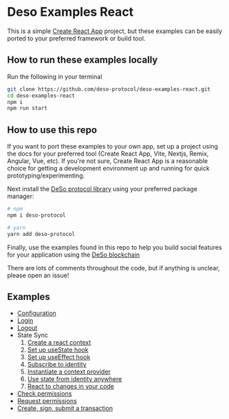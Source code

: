 # Deso Examples React

This is a simple [Create React
App](https://create-react-app.dev/docs/getting-started) project, but these
examples can be easily ported to your preferred framework or build tool.

## How to run these examples locally

Run the following in your terminal

```sh
git clone https://github.com/deso-protocol/deso-examples-react.git
cd deso-examples-react
npm i
npm run start
```

## How to use this repo

If you want to port these examples to your own app, set up a project using the
docs for your preferred tool (Create React App, Vite, Nextjs, Remix, Angular, Vue,
etc). If you're not sure, Create React App is a reasonable choice for getting a
development environment up and running for quick prototyping/experimenting.

Next install the [DeSo protocol library](https://www.npmjs.com/package/deso-protocol) using your preferred
package manager:

```sh
# npm
npm i deso-protocol

# yarn
yarn add deso-protocol
```

Finally, use the examples found in this repo to help you build social features
for your application using the [DeSo blockchain](https://deso.com)

There are lots of comments throughout the code, but if anything is unclear, please open an issue!

## Examples

- [Configuration](./src/routes/root.jsx#L12)
- [Login](./src/components/nav.jsx#L27)
- [Logout](./src/components/nav.jsx#L31)
- State Sync
  1. [Create a react context](./src/contexts.js#L7)
  2. [Set up useState hook](./src/routes/root.jsx#L22)
  3. [Set up useEffect hook](./src/routes/root.jsx#L28)
  4. [Subscribe to identity](./src/routes/root.jsx#L44)
  5. [Instantiate a context provider](./src/routes/root.jsx#L127)
  6. [Use state from identity anywhere](./src/components/nav.jsx#L8)
  7. [React to changes in your code](./src/components/nav.jsx#L16)
- [Check permissions](./src/routes/sign-and-submit-tx.jsx#L8)
- [Request permissions](./src/routes/sign-and-submit-tx.jsx#L50)
- [Create, sign, submit a transaction](./src/routes/sign-and-submit-tx.jsx#L61)
